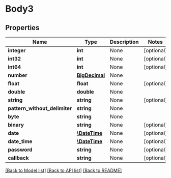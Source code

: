 # Body3

## Properties
Name | Type | Description | Notes
------------ | ------------- | ------------- | -------------
**integer** | **int** | None | [optional] 
**int32** | **int** | None | [optional] 
**int64** | **int** | None | [optional] 
**number** | [**BigDecimal**](BigDecimal.md) | None | 
**float** | **float** | None | [optional] 
**double** | **double** | None | 
**string** | **string** | None | [optional] 
**pattern_without_delimiter** | **string** | None | 
**byte** | **string** | None | 
**binary** | **string** | None | [optional] 
**date** | [**\DateTime**](\DateTime.md) | None | [optional] 
**date_time** | [**\DateTime**](\DateTime.md) | None | [optional] 
**password** | **string** | None | [optional] 
**callback** | **string** | None | [optional] 

[[Back to Model list]](../README.md#documentation-for-models) [[Back to API list]](../README.md#documentation-for-api-endpoints) [[Back to README]](../README.md)

